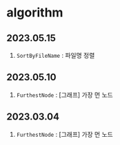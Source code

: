 # algorithm

## 2023.05.15
1. `SortByFileName` : 파일명 정렬

## 2023.05.10
1. `FurthestNode` : [그래프] 가장 먼 노드

## 2023.03.04
1. `FurthestNode` : [그래프] 가장 먼 노드


